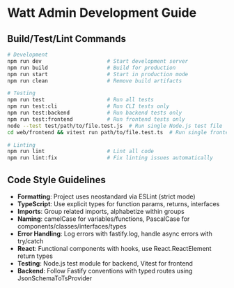 # Watt Admin Development Guide

## Build/Test/Lint Commands
```bash
# Development
npm run dev                     # Start development server
npm run build                   # Build for production
npm run start                   # Start in production mode
npm run clean                   # Remove build artifacts

# Testing
npm run test                    # Run all tests
npm run test:cli                # Run CLI tests only
npm run test:backend            # Run backend tests only
npm run test:frontend           # Run frontend tests only
node --test test/path/to/file.test.js  # Run single Node.js test file
cd web/frontend && vitest run path/to/file.test.ts  # Run single frontend test

# Linting
npm run lint                    # Lint all code
npm run lint:fix                # Fix linting issues automatically
```

## Code Style Guidelines
- **Formatting**: Project uses neostandard via ESLint (strict mode)
- **TypeScript**: Use explicit types for function params, returns, interfaces
- **Imports**: Group related imports, alphabetize within groups
- **Naming**: camelCase for variables/functions, PascalCase for components/classes/interfaces/types
- **Error Handling**: Log errors with fastify.log, handle async errors with try/catch
- **React**: Functional components with hooks, use React.ReactElement return types
- **Testing**: Node.js test module for backend, Vitest for frontend
- **Backend**: Follow Fastify conventions with typed routes using JsonSchemaToTsProvider